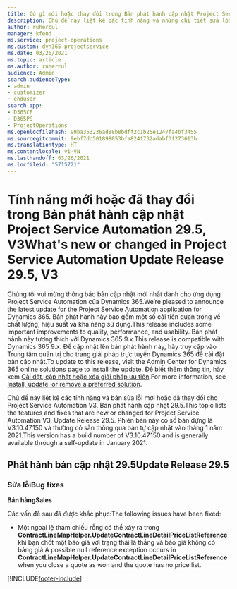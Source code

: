 ```yaml
---
title: Có gì mới hoặc thay đổi trong Bản phát hành cập nhật Project Service Automation 29.5, Bản vá, V3
description: Chủ đề này liệt kê các tính năng và những chi tiết sửa lỗi trong bản phát hành cập nhật Project Service Automation, bản vá 29.5, V3.
author: ruhercul
manager: kfend
ms.service: project-operations
ms.custom: dyn365-projectservice
ms.date: 03/26/2021
ms.topic: article
ms.author: ruhercul
audience: Admin
search.audienceType:
- admin
- customizer
- enduser
search.app:
- D365CE
- D365PS
- ProjectOperations
ms.openlocfilehash: 99ba353236ad88b8bdff2c1b25e1247fa4bf3455
ms.sourcegitcommit: 9ebf7dd501898053bfa824f732adabf3f273613b
ms.translationtype: HT
ms.contentlocale: vi-VN
ms.lasthandoff: 03/26/2021
ms.locfileid: "5715721"
---
```

# <a name="whats-new-or-changed-in-project-service-automation-update-release-295-v3"></a><span data-ttu-id="a0c52-103">Tính năng mới hoặc đã thay đổi trong Bản phát hành cập nhật Project Service Automation 29.5, V3</span><span class="sxs-lookup"><span data-stu-id="a0c52-103">What's new or changed in Project Service Automation Update Release 29.5, V3</span></span>

<span data-ttu-id="a0c52-104">Chúng tôi vui mừng thông báo bản cập nhật mới nhất dành cho ứng dụng Project Service Automation của Dynamics 365.</span><span class="sxs-lookup"><span data-stu-id="a0c52-104">We’re pleased to announce the latest update for the Project Service Automation application for Dynamics 365.</span></span> <span data-ttu-id="a0c52-105">Bản phát hành này bao gồm một số cải tiến quan trọng về chất lượng, hiệu suất và khả năng sử dụng.</span><span class="sxs-lookup"><span data-stu-id="a0c52-105">This release includes some important improvements to quality, performance, and usability.</span></span> <span data-ttu-id="a0c52-106">Bản phát hành này tương thích với Dynamics 365 9.x.</span><span class="sxs-lookup"><span data-stu-id="a0c52-106">This release is compatible with Dynamics 365 9.x.</span></span> <span data-ttu-id="a0c52-107">Để cập nhật lên bản phát hành này, hãy truy cập vào Trung tâm quản trị cho trang giải pháp trực tuyến Dynamics 365 để cài đặt bản cập nhật.</span><span class="sxs-lookup"><span data-stu-id="a0c52-107">To update to this release, visit the Admin Center for Dynamics 365 online solutions page to install the update.</span></span> <span data-ttu-id="a0c52-108">Để biết thêm thông tin, hãy xem [Cài đặt, cập nhật hoặc xóa giải pháp ưu tiên](https://docs.microsoft.com/power-platform/admin/install-remove-preferred-solution).</span><span class="sxs-lookup"><span data-stu-id="a0c52-108">For more information, see [Install, update, or remove a preferred solution](https://docs.microsoft.com/power-platform/admin/install-remove-preferred-solution).</span></span>

<span data-ttu-id="a0c52-109">Chủ đề này liệt kê các tính năng và bản sửa lỗi mới hoặc đã thay đổi cho Project Service Automation V3, Bản phát hành cập nhật 29.5.</span><span class="sxs-lookup"><span data-stu-id="a0c52-109">This topic lists the features and fixes that are new or changed for Project Service Automation V3, Update Release 29.5.</span></span> <span data-ttu-id="a0c52-110">Phiên bản này có số bản dựng là V3.10.47.150 và thường có sẵn thông qua bản tự cập nhật vào tháng 1 năm 2021.</span><span class="sxs-lookup"><span data-stu-id="a0c52-110">This version has a build number of V3.10.47.150 and is generally available through a self-update in January 2021.</span></span>

## <a name="update-release-295"></a><span data-ttu-id="a0c52-111">Phát hành bản cập nhật 29.5</span><span class="sxs-lookup"><span data-stu-id="a0c52-111">Update Release 29.5</span></span>

### <a name="bug-fixes"></a><span data-ttu-id="a0c52-112">Sửa lỗi</span><span class="sxs-lookup"><span data-stu-id="a0c52-112">Bug fixes</span></span>


<span data-ttu-id="a0c52-113">**Bán hàng**</span><span class="sxs-lookup"><span data-stu-id="a0c52-113">**Sales**</span></span>

<span data-ttu-id="a0c52-114">Các vấn đề sau đã được khắc phục:</span><span class="sxs-lookup"><span data-stu-id="a0c52-114">The following issues have been fixed:</span></span>

- <span data-ttu-id="a0c52-115">Một ngoại lệ tham chiếu rỗng có thể xảy ra trong **ContractLineMapHelper.UpdateContractLineDetailPriceListReference** khi bạn chốt một báo giá với trạng thái là thắng và báo giá không có bảng giá.</span><span class="sxs-lookup"><span data-stu-id="a0c52-115">A possible null reference exception occurs in **ContractLineMapHelper.UpdateContractLineDetailPriceListReference** when you close a quote as won and the quote has no price list.</span></span>


[!INCLUDE[footer-include](../includes/footer-banner.md)]
